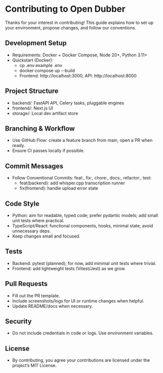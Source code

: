 # Contributing to Open Dubber

Thanks for your interest in contributing! This guide explains how to set up your environment, propose changes, and follow our conventions.

## Development Setup
- Requirements: Docker + Docker Compose, Node 20+, Python 3.11+
- Quickstart (Docker):
  - cp .env.example .env
  - docker compose up --build
  - Frontend: http://localhost:3000, API: http://localhost:8000

## Project Structure
- backend/: FastAPI API, Celery tasks, pluggable engines
- frontend/: Next.js UI
- storage/: Local dev artifact store

## Branching & Workflow
- Use GitHub Flow: create a feature branch from main, open a PR when ready.
- Ensure CI passes locally if possible.

## Commit Messages
- Follow Conventional Commits: feat:, fix:, chore:, docs:, refactor:, test:
  - feat(backend): add whisper.cpp transcription runner
  - fix(frontend): handle upload error state

## Code Style
- Python: aim for readable, typed code; prefer pydantic models; add small unit tests where practical.
- TypeScript/React: functional components, hooks, minimal state; avoid unnecessary deps.
- Keep changes small and focused.

## Tests
- Backend: pytest (planned); for now, add minimal unit tests where trivial.
- Frontend: add lightweight tests (Vitest/Jest) as we grow.

## Pull Requests
- Fill out the PR template.
- Include screenshots/logs for UI or runtime changes when helpful.
- Update README/docs when necessary.

## Security
- Do not include credentials in code or logs. Use environment variables.

## License
- By contributing, you agree your contributions are licensed under the project’s MIT License.
